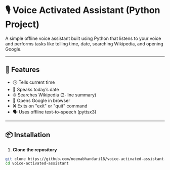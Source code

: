 # 🎙️ Voice Activated Assistant (Python Project)

A simple offline voice assistant built using Python that listens to your voice and performs tasks like telling time, date, searching Wikipedia, and opening Google.

---

## 📌 Features

- 🕒 Tells current time
- 📅 Speaks today’s date
- 🌐 Searches Wikipedia (2-line summary)
- 🔎 Opens Google in browser
- ❌ Exits on "exit" or "quit" command
- 🗣️ Uses offline text-to-speech (pyttsx3)

---

## 📦 Installation

1. **Clone the repository**

```bash
git clone https://github.com/neemabhandari18/voice-activated-assistant.git
cd voice-activated-assistant
